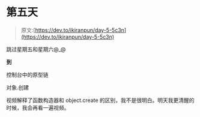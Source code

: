 # 第五天

> 原文:[https://dev.to/ikiranpun/day-5-5c3n](https://dev.to/ikiranpun/day-5-5c3n)

跳过星期五和星期六@_@

**到**

控制台中的原型链

对象.创建

视频解释了函数构造器和 object.create 的区别，我不是很明白。明天我更清醒的时候，我会再看一遍视频。
